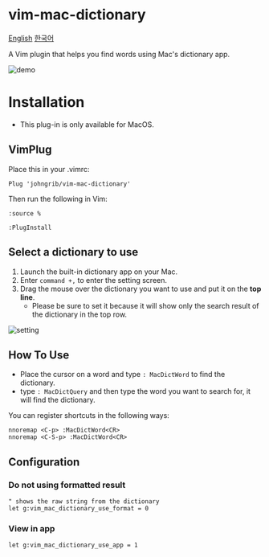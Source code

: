 # vim-mac-dictionary
 
[English](README.md) [한국어](README_kr.md)

A Vim plugin that helps you find words using Mac's dictionary app.

![demo](https://user-images.githubusercontent.com/1855714/48068751-02914480-e217-11e8-9264-5d1b55e0aba9.gif )

# Installation

* This plug-in is only available for MacOS.

## VimPlug

Place this in your .vimrc:

```viml
Plug 'johngrib/vim-mac-dictionary'
```

Then run the following in Vim:

```
:source %
```

```
:PlugInstall
```

## Select a dictionary to use

1. Launch the built-in dictionary app on your Mac.
2. Enter `command +,` to enter the setting screen.
3. Drag the mouse over the dictionary you want to use and put it on the **top line**.
    * Please be sure to set it because it will show only the search result of the dictionary in the top row.

![setting](https://user-images.githubusercontent.com/1855714/48071044-a4676000-e21c-11e8-8609-a8c33b58e28c.png )

## How To Use

* Place the cursor on a word and type `: MacDictWord` to find the dictionary.
* type `: MacDictQuery` and then type the word you want to search for, it will find the dictionary.

You can register shortcuts in the following ways:

```viml
nnoremap <C-p> :MacDictWord<CR>
nnoremap <C-S-p> :MacDictWord<CR>
```

## Configuration

### Do not using formatted result

```viml
" shows the raw string from the dictionary
let g:vim_mac_dictionary_use_format = 0
```

### View in app

```viml
let g:vim_mac_dictionary_use_app = 1
```
